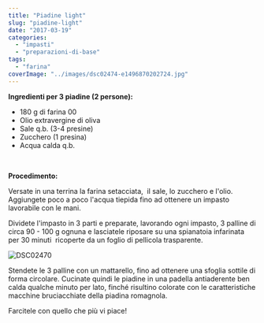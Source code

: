 ```yaml
---
title: "Piadine light"
slug: "piadine-light"
date: "2017-03-19"
categories: 
  - "impasti"
  - "preparazioni-di-base"
tags: 
  - "farina"
coverImage: "../images/dsc02474-e1496870202724.jpg"
---
```


**Ingredienti per 3 piadine (2 persone):**

- 180 g di farina 00
- Olio extravergine di oliva
- Sale q.b. (3-4 presine)
- Zucchero (1 presina)
- Acqua calda q.b.

 

**Procedimento:**

Versate in una terrina la farina setacciata,  il sale, lo zucchero e l'olio. Aggiungete poco a poco l'acqua tiepida fino ad ottenere un impasto lavorabile con le mani.

Dividete l'impasto in 3 parti e preparate, lavorando ogni impasto, 3 palline di circa 90 - 100 g ognuna e lasciatele riposare su una spianatoia infarinata per 30 minuti  ricoperte da un foglio di pellicola trasparente.

![DSC02470](https://cucinadalnord.it/wp-content/uploads/2017/03/dsc02470-1024x682.jpg)

Stendete le 3 palline con un mattarello, fino ad ottenere una sfoglia sottile di forma circolare. Cucinate quindi le piadine in una padella antiaderente ben calda qualche minuto per lato, finché risultino colorate con le caratteristiche macchine bruciacchiate della piadina romagnola.

Farcitele con quello che più vi piace!

